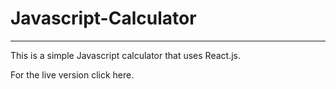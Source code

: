 ﻿# Javascript-Calculator

---

This is a simple Javascript calculator that uses React.js.

For the live version click here.
